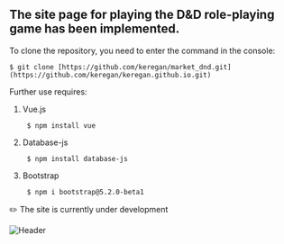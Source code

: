 ## The site page for playing the D&D role-playing game has been implemented.

To clone the repository, you need to enter the command in the console:

    $ git clone [https://github.com/keregan/market_dnd.git](https://github.com/keregan/keregan.github.io.git)

Further use requires:
1. Vue.js
   
        $ npm install vue
2. Database-js

        $ npm install database-js
3. Bootstrap

        $ npm i bootstrap@5.2.0-beta1

:pencil2:  The site is currently under development

![Header](https://github.com/keregan/market_dnd/blob/master/Image/art_site.png)
